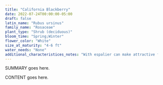 ```yaml
---
title: "California Blackberry"
date: 2022-07-24T00:00:00-05:00
draft: false
latin_name: "Rubus ursinus"
family_name: "Rosaceae"
plant_type: "Shrub (deciduous)"
bloom_time: "Spring;Winter"
flower_color: "White"
size_at_maturity: "4-6 ft"
water_needs: "None"
additional_characteristices_notes: "With espalier can make attractive feature and good habitat. Attracts Nuttall's White-crowned Sparrow and Red Admiral (Vanessa atalanta)."
---
```


SUMMARY goes here.

<!--more-->

CONTENT goes here.